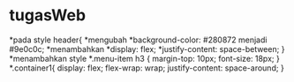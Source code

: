 # tugasWeb
*pada style header{
*mengubah    *background-color: #280872 menjadi #9e0c0c;
*menambahkan *display: flex;
            *justify-content: space-between;
}
*menambahkan style  *.menu-item h3 {
                      margin-top: 10px;
                      font-size: 18px;
                    }
                  *.container1{
                        display: flex;
                        flex-wrap: wrap;
                        justify-content: space-around;
                    }
